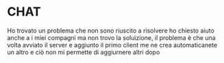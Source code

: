 # CHAT
Ho trovato un problema che non sono riuscito a risolvere ho chiesto aiuto anche a i miei compagni ma non trovo la soluizione,
il problema è che una volta avviato il server e aggiunto il primo client me ne crea automaticanete un altro e ciò non mi permette di aggiurnere altri dopo
